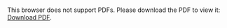 <object data="christ-in-song/CIS1908pdfs/286.pdf" type="application/pdf" width="100%" height="1024px">
    <embed src="christ-in-song/CIS1908pdfs/286.pdf">
        <p>This browser does not support PDFs. Please download the PDF to view it: <a href="christ-in-song/CIS1908pdfs/286.pdf">Download PDF</a>.</p>
    </embed>
</object>
